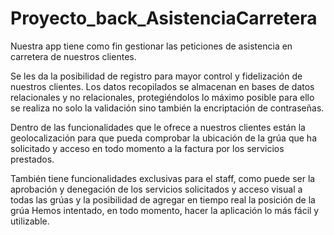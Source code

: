 
# Proyecto_back_AsistenciaCarretera

Nuestra app tiene como fin gestionar las peticiones de asistencia en carretera de nuestros clientes.

Se les da la posibilidad de registro para mayor control y fidelización de nuestros clientes. Los datos recopilados se almacenan en bases de datos relacionales y no relacionales, protegiéndolos lo máximo posible para ello se realiza no solo la validación sino también la encriptación de contraseñas.

Dentro de las funcionalidades que le ofrece a nuestros clientes están la geolocalización para que pueda comprobar la ubicación de la grúa que ha solicitado y acceso en todo momento a la factura por los servicios prestados.

También tiene funcionalidades exclusivas para el staff, como puede ser la aprobación y denegación de los servicios solicitados y acceso visual a todas las grúas y la posibilidad de agregar en tiempo real la posición de la grúa
Hemos intentado, en todo momento, hacer la aplicación lo más fácil y utilizable.
